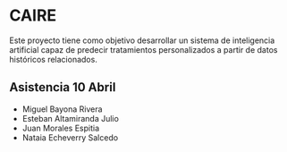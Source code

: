 # CAIRE
Este proyecto tiene como objetivo desarrollar un sistema de inteligencia artificial capaz de predecir tratamientos personalizados a partir de datos históricos relacionados.

## Asistencia 10 Abril
- Miguel Bayona Rivera
- Esteban Altamiranda Julio
- Juan Morales Espitia
- Nataia Echeverry Salcedo
